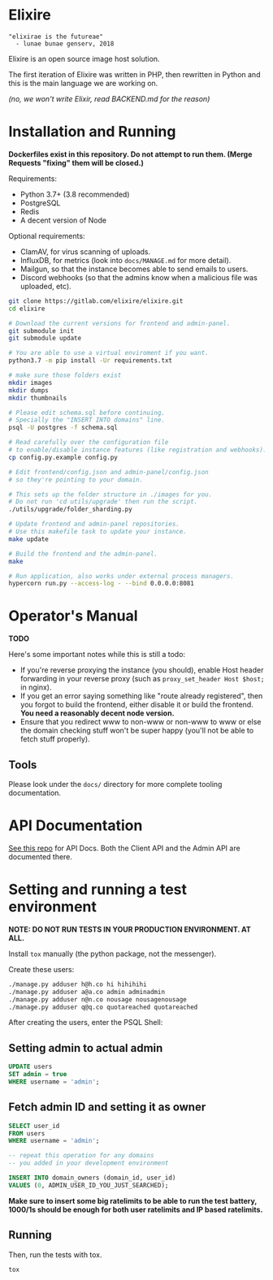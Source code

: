 # Elixire

```
"elixirae is the futureae"
  - lunae bunae genserv, 2018
```

Elixire is an open source image host solution.

The first iteration of Elixire was written in PHP,
then rewritten in Python and this is the main language
we are working on.

_(no, we won't write Elixir, read BACKEND.md for the reason)_

# Installation and Running

**Dockerfiles exist in this repository. Do not attempt to run them.
(Merge Requests "fixing" them will be closed.)**

Requirements:

- Python 3.7+ (3.8 recommended)
- PostgreSQL
- Redis
- A decent version of Node

Optional requirements:

- ClamAV, for virus scanning of uploads.
- InfluxDB, for metrics (look into `docs/MANAGE.md` for more detail).
- Mailgun, so that the instance becomes able to send emails to users.
- Discord webhooks (so that the admins know when a malicious
  file was uploaded, etc).

```bash
git clone https://gitlab.com/elixire/elixire.git
cd elixire

# Download the current versions for frontend and admin-panel.
git submodule init
git submodule update

# You are able to use a virtual enviroment if you want.
python3.7 -m pip install -Ur requirements.txt

# make sure those folders exist
mkdir images
mkdir dumps
mkdir thumbnails

# Please edit schema.sql before continuing.
# Specially the "INSERT INTO domains" line.
psql -U postgres -f schema.sql

# Read carefully over the configuration file
# to enable/disable instance features (like registration and webhooks).
cp config.py.example config.py

# Edit frontend/config.json and admin-panel/config.json
# so they're pointing to your domain.

# This sets up the folder structure in ./images for you.
# Do not run 'cd utils/upgrade' then run the script.
./utils/upgrade/folder_sharding.py

# Update frontend and admin-panel repositories.
# Use this makefile task to update your instance.
make update

# Build the frontend and the admin-panel.
make

# Run application, also works under external process managers.
hypercorn run.py --access-log - --bind 0.0.0.0:8081
```

# Operator's Manual

**TODO**

Here's some important notes while this is still a todo:

- If you're reverse proxying the instance (you should), enable Host header forwarding in your reverse proxy (such as `proxy_set_header Host $host;` in nginx).
- If you get an error saying something like "route already registered", then you forgot to build the frontend, either disable it or build the frontend. **You need a reasonably decent node version.**
- Ensure that you redirect www to non-www or non-www to www or else the domain checking stuff won't be super happy (you'll not be able to fetch stuff properly).

## Tools

Please look under the `docs/` directory for more complete tooling documentation.

# API Documentation

[See this repo](https://gitlab.com/elixire/api-docs) for API Docs.
Both the Client API and the Admin API are documented there.

# Setting and running a test environment

**NOTE: DO NOT RUN TESTS IN YOUR PRODUCTION ENVIRONMENT. AT ALL.**

Install `tox` manually (the python package, not the messenger).

Create these users:

```bash
./manage.py adduser h@h.co hi hihihihi
./manage.py adduser a@a.co admin adminadmin
./manage.py adduser n@n.co nousage nousagenousage
./manage.py adduser q@q.co quotareached quotareached
```

After creating the users, enter the PSQL Shell:

## Setting admin to actual admin

```sql
UPDATE users
SET admin = true
WHERE username = 'admin';
```

## Fetch admin ID and setting it as owner

```sql
SELECT user_id
FROM users
WHERE username = 'admin';
```

```sql
-- repeat this operation for any domains
-- you added in your development environment

INSERT INTO domain_owners (domain_id, user_id)
VALUES (0, ADMIN_USER_ID_YOU_JUST_SEARCHED);
```

**Make sure to insert some big ratelimits to be able to run
the test battery, 1000/1s should be enough for both user ratelimits
and IP based ratelimits.**

## Running

Then, run the tests with tox.

```bash
tox
```

